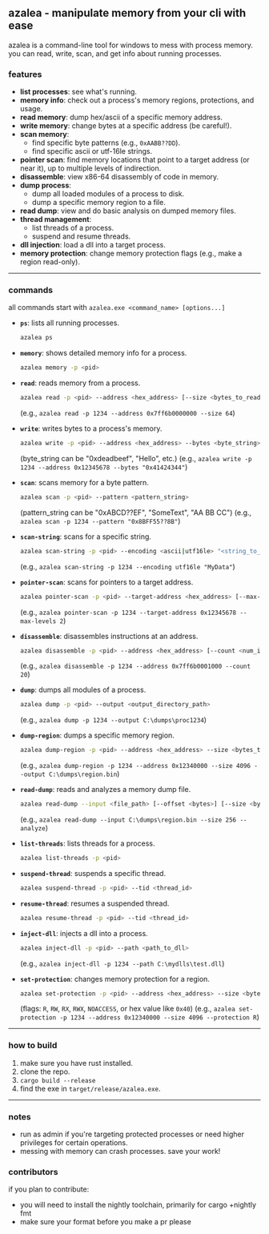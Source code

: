 ## azalea - manipulate memory from your cli with ease

azalea is a command-line tool for windows to mess with process memory. you can read, write, scan, and get info about running processes.

### features

  * **list processes**: see what's running.
  * **memory info**: check out a process's memory regions, protections, and usage.
  * **read memory**: dump hex/ascii of a specific memory address.
  * **write memory**: change bytes at a specific address (be careful\!).
  * **scan memory**:
      * find specific byte patterns (e.g., `0xAABB??DD`).
      * find specific ascii or utf-16le strings.
  * **pointer scan**: find memory locations that point to a target address (or near it), up to multiple levels of indirection.
  * **disassemble**: view x86-64 disassembly of code in memory.
  * **dump process**:
      * dump all loaded modules of a process to disk.
      * dump a specific memory region to a file.
  * **read dump**: view and do basic analysis on dumped memory files.
  * **thread management**:
      * list threads of a process.
      * suspend and resume threads.
  * **dll injection**: load a dll into a target process.
  * **memory protection**: change memory protection flags (e.g., make a region read-only).

-----

### commands

all commands start with `azalea.exe <command_name> [options...]`

  * **`ps`**: lists all running processes.

    ```bash
    azalea ps
    ```

  * **`memory`**: shows detailed memory info for a process.

    ```bash
    azalea memory -p <pid>
    ```

  * **`read`**: reads memory from a process.

    ```bash
    azalea read -p <pid> --address <hex_address> [--size <bytes_to_read>]
    ```

    (e.g., `azalea read -p 1234 --address 0x7ff6b0000000 --size 64`)

  * **`write`**: writes bytes to a process's memory.

    ```bash
    azalea write -p <pid> --address <hex_address> --bytes <byte_string>
    ```

    (byte\_string can be "0xdeadbeef", "Hello", etc.)
    (e.g., `azalea write -p 1234 --address 0x12345678 --bytes "0x41424344"`)

  * **`scan`**: scans memory for a byte pattern.

    ```bash
    azalea scan -p <pid> --pattern <pattern_string>
    ```

    (pattern\_string can be "0xABCD??EF", "SomeText", "AA BB CC")
    (e.g., `azalea scan -p 1234 --pattern "0x8BFF55??8B"`)

  * **`scan-string`**: scans for a specific string.

    ```bash
    azalea scan-string -p <pid> --encoding <ascii|utf16le> "<string_to_find>"
    ```

    (e.g., `azalea scan-string -p 1234 --encoding utf16le "MyData"`)

  * **`pointer-scan`**: scans for pointers to a target address.

    ```bash
    azalea pointer-scan -p <pid> --target-address <hex_address> [--max-levels <N>] [--max-offset <M>]
    ```

    (e.g., `azalea pointer-scan -p 1234 --target-address 0x12345678 --max-levels 2`)

  * **`disassemble`**: disassembles instructions at an address.

    ```bash
    azalea disassemble -p <pid> --address <hex_address> [--count <num_instructions>]
    ```

    (e.g., `azalea disassemble -p 1234 --address 0x7ff6b0001000 --count 20`)

  * **`dump`**: dumps all modules of a process.

    ```bash
    azalea dump -p <pid> --output <output_directory_path>
    ```

    (e.g., `azalea dump -p 1234 --output C:\dumps\proc1234`)

  * **`dump-region`**: dumps a specific memory region.

    ```bash
    azalea dump-region -p <pid> --address <hex_address> --size <bytes_to_dump> --output <output_file_path>
    ```

    (e.g., `azalea dump-region -p 1234 --address 0x12340000 --size 4096 --output C:\dumps\region.bin`)

  * **`read-dump`**: reads and analyzes a memory dump file.

    ```bash
    azalea read-dump --input <file_path> [--offset <bytes>] [--size <bytes>] [--analyze]
    ```

    (e.g., `azalea read-dump --input C:\dumps\region.bin --size 256 --analyze`)

  * **`list-threads`**: lists threads for a process.

    ```bash
    azalea list-threads -p <pid>
    ```

  * **`suspend-thread`**: suspends a specific thread.

    ```bash
    azalea suspend-thread -p <pid> --tid <thread_id>
    ```

  * **`resume-thread`**: resumes a suspended thread.

    ```bash
    azalea resume-thread -p <pid> --tid <thread_id>
    ```

  * **`inject-dll`**: injects a dll into a process.

    ```bash
    azalea inject-dll -p <pid> --path <path_to_dll>
    ```

    (e.g., `azalea inject-dll -p 1234 --path C:\mydlls\test.dll`)

  * **`set-protection`**: changes memory protection for a region.

    ```bash
    azalea set-protection -p <pid> --address <hex_address> --size <bytes> --protection <flags>
    ```

    (flags: `R`, `RW`, `RX`, `RWX`, `NOACCESS`, or hex value like `0x40`)
    (e.g., `azalea set-protection -p 1234 --address 0x12340000 --size 4096 --protection R`)

-----

### how to build

1.  make sure you have rust installed.
2.  clone the repo.
3.  `cargo build --release`
4.  find the exe in `target/release/azalea.exe`.

-----

### notes

  * run as admin if you're targeting protected processes or need higher privileges for certain operations.
  * messing with memory can crash processes. save your work\!

### contributors

if you plan to contribute:
 * you will need to install the nightly toolchain, primarily for cargo +nightly fmt
 * make sure your format before you make a pr please
